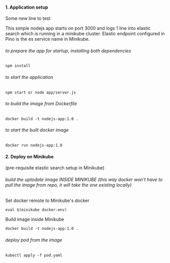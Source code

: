 #### 1. Application setup

Some new line to test

This simple nodejs app starts on port 3000 and logs 1 line into elastic search which is running in a minikube cluster. Elastic endpoint configured in Pino is the es service name in Minikube.

###### to prepare the app for startup, installing both dependencies 
    
    npm install

###### to start the application

    npm start or node app/server.js

###### to build the image from Dockerfile

    docker build -t nodejs-app:1.0 .

###### to start the built docker image

    docker run nodejs-app:1.0


#### 2. Deploy on Minikube

(pre-requisite elastic search setup in Minikube)

###### build the uptodate image INSIDE MINIKUBE (this way docker won't have to pull the image from repo, it will take the one existing locally)

Set docker remote to Minikube's docker

    eval $(minikube docker-env) 

Build image inside Minikube

    docker build -t nodejs-app:1.0 .

###### deploy pod from the image

    kubectl apply -f pod.yaml

